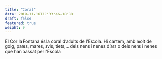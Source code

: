 ```yaml
---
title: "Coral"
date: 2018-11-18T12:33:46+10:00
draft: false
featured: true
weight: 9
---
```


El Cor la Fontana és la coral d’adults de l’Escola. Hi cantem, amb molt de goig, pares, mares, avis, tiets,… dels nens i nenes d’ara o dels nens i nenes que han passat per l’Escola
